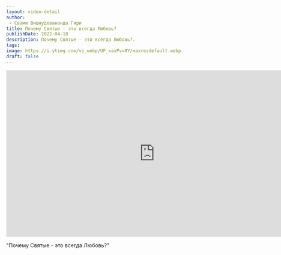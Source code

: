 ```yaml
---
layout: video-detail
author:
 - Свами Вишнудевананда Гири
title: Почему Святые - это всегда Любовь?
publishDate: 2022-04-18
description: Почему Святые - это всегда Любовь?. 
tags: 
image: https://i.ytimg.com/vi_webp/UF_xaxPvv8Y/maxresdefault.webp
draft: false
---
```


<iframe width="790" height="444" src="https://www.youtube.com/embed/UF_xaxPvv8Y" frameborder="0" allowfullscreen=""></iframe> 

  "Почему Святые - это всегда Любовь?"

  

 